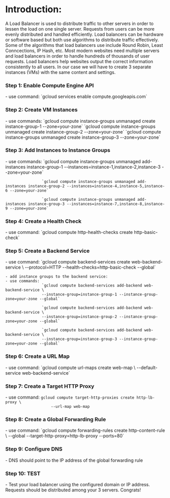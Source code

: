 <h1>Introduction:</h1>

A Load Balancer is used to distribute traffic to other servers in order to lessen the load on one single server. Requests from users can be more evenly distributed and handled efficiently. Load balancers can be hardware or software based but both use algorithms to distribute traffic effectively. Some of the algorithms that load balancers use include Round Robin, Least Conncections, IP Hash, etc. Most modern websites need multiple servers and load balancers in order to handle hundreds of thousands of user requests. Load balancers help websites output the correct information consistently to all users. In our case we will have to create 3 separate instances (VMs) with the same content and settings. 

<h3>Step 1: Enable Compute Engine API</h3>
	- use command: `gcloud services enable compute.googleapis.com`

<h3>Step 2: Create VM Instances</h3>
	- use commands: 
					`gcloud compute instance-groups unmanaged create instance-group-1 --zone=your-zone`
					`gcloud compute instance-groups unmanaged create instance-group-2 --zone=your-zone`
					`gcloud compute instance-groups unmanaged create instance-group-3 --zone=your-zone`

<h3>Step 3: Add Instances to Instance Groups</h3>
	- use commands: 
					`gcloud compute instance-groups unmanaged add-instances instance-group-1 --instances=instance-1,instance-2,instance-3 --zone=your-zone`
	
					`gcloud compute instance-groups unmanaged add-instances instance-group-2 --instances=instance-4,instance-5,instance-6 --zone=your-zone`

					`gcloud compute instance-groups unmanaged add-instances instance-group-3 --instances=instance-7,instance-8,instance-9 --zone=your-zone`

<h3>Step 4: Create a Health Check</h3>
	- use command: `gcloud compute http-health-checks create http-basic-check`

<h3>Step 5: Create a Backend Service</h3>
	- use command: 
					`gcloud compute backend-services create web-backend-service \
					--protocol=HTTP --health-checks=http-basic-check --global`

	- add instance groups to the backend service:
	- use commands: 
					`gcloud compute backend-services add-backend web-backend-service \
					--instance-group=instance-group-1 --instance-group-zone=your-zone --global`

					`gcloud compute backend-services add-backend web-backend-service \
					--instance-group=instance-group-2 --instance-group-zone=your-zone --global`

					`gcloud compute backend-services add-backend web-backend-service \
					--instance-group=instance-group-3 --instance-group-zone=your-zone --global`

<h3>Step 6: Create a URL Map</h3>
	- use command: 
					`gcloud compute url-maps create web-map \
					--default-service web-backend-service`

<h3>Step 7: Create a Target HTTP Proxy</h3>
	- use command: 
					<code>gcloud compute target-http-proxies create http-lb-proxy \
					--url-map web-map</code>

<h3>Step 8: Create a Global Forwarding Rule</h3>
	- use command: 
					`gcloud compute forwarding-rules create http-content-rule \
					--global --target-http-proxy=http-lb-proxy --ports=80`

<h3>Step 9: Configure DNS</h3>
	- DNS should point to the IP address of the global forwarding rule 
	
<h3>Step 10: TEST</h3>
	- Test your load balancer using the configured domain or IP address. Requests should be distributed among your 3 servers. Congrats!
